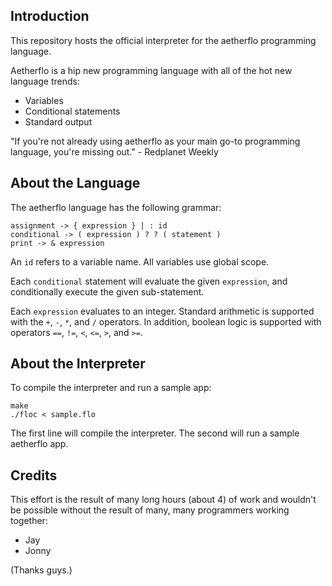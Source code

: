 ## Introduction

This repository hosts the official interpreter for the aetherflo programming language.

Aetherflo is a hip new programming language with all of the hot new language trends:

- Variables
- Conditional statements
- Standard output

"If you're not already using aetherflo as your main go-to programming language, you're missing out." - Redplanet Weekly


## About the Language

The aetherflo language has the following grammar:

    assignment -> { expression } | : id
    conditional -> ( expression ) ? ? ( statement )
    print -> & expression

An `id` refers to a variable name. All variables use global scope.

Each `conditional` statement will evaluate the given `expression`, and conditionally execute the given sub-statement.

Each `expression`  evaluates to an integer.  Standard arithmetic is supported with the `+`, `-`, `*`, and `/` operators.  In addition, boolean logic is supported with operators `==`, `!=`, `<`, `<=`, `>`, and `>=`.


## About the Interpreter

To compile the interpreter and run a sample app:

    make
    ./floc < sample.flo

The first line will compile the interpreter. The second will run a sample aetherflo app.

## Credits

This effort is the result of many long hours (about 4) of work and wouldn't be possible without the result of many, many programmers working together:
- Jay
- Jonny

(Thanks guys.)

